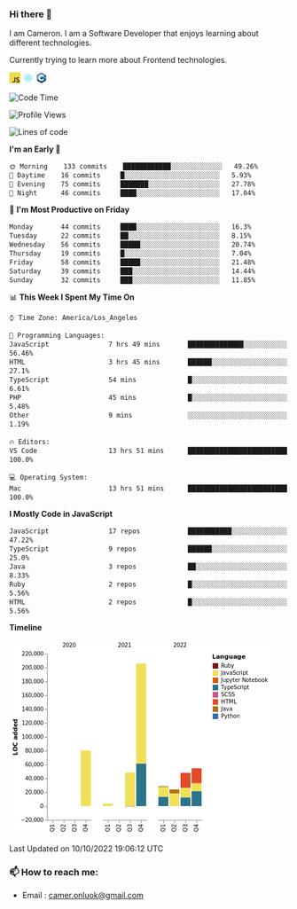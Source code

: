 ### Hi there 👋

I am Cameron. I am a Software Developer that enjoys learning about different technologies.

Currently trying to learn more about Frontend technologies.


<code><img height="20" src="https://raw.githubusercontent.com/github/explore/80688e429a7d4ef2fca1e82350fe8e3517d3494d/topics/javascript/javascript.png"></code>
<code><img height="20" src="https://raw.githubusercontent.com/github/explore/80688e429a7d4ef2fca1e82350fe8e3517d3494d/topics/react/react.png"></code>
<code><img height="20" src="https://raw.githubusercontent.com/github/explore/80688e429a7d4ef2fca1e82350fe8e3517d3494d/topics/cpp/cpp.png"></code>



<!--START_SECTION:waka-->
![Code Time](http://img.shields.io/badge/Code%20Time-540%20hrs%2021%20mins-blue)

![Profile Views](http://img.shields.io/badge/Profile%20Views-0-blue)

![Lines of code](https://img.shields.io/badge/From%20Hello%20World%20I%27ve%20Written-494%20Thousand%20lines%20of%20code-blue)

**I'm an Early 🐤** 

```text
🌞 Morning    133 commits    ████████████░░░░░░░░░░░░░   49.26% 
🌆 Daytime    16 commits     █░░░░░░░░░░░░░░░░░░░░░░░░   5.93% 
🌃 Evening    75 commits     ███████░░░░░░░░░░░░░░░░░░   27.78% 
🌙 Night      46 commits     ████░░░░░░░░░░░░░░░░░░░░░   17.04%

```
📅 **I'm Most Productive on Friday** 

```text
Monday       44 commits     ████░░░░░░░░░░░░░░░░░░░░░   16.3% 
Tuesday      22 commits     ██░░░░░░░░░░░░░░░░░░░░░░░   8.15% 
Wednesday    56 commits     █████░░░░░░░░░░░░░░░░░░░░   20.74% 
Thursday     19 commits     █░░░░░░░░░░░░░░░░░░░░░░░░   7.04% 
Friday       58 commits     █████░░░░░░░░░░░░░░░░░░░░   21.48% 
Saturday     39 commits     ███░░░░░░░░░░░░░░░░░░░░░░   14.44% 
Sunday       32 commits     ███░░░░░░░░░░░░░░░░░░░░░░   11.85%

```


📊 **This Week I Spent My Time On** 

```text
⌚︎ Time Zone: America/Los_Angeles

💬 Programming Languages: 
JavaScript               7 hrs 49 mins       ██████████████░░░░░░░░░░░   56.46% 
HTML                     3 hrs 45 mins       ██████░░░░░░░░░░░░░░░░░░░   27.1% 
TypeScript               54 mins             █░░░░░░░░░░░░░░░░░░░░░░░░   6.61% 
PHP                      45 mins             █░░░░░░░░░░░░░░░░░░░░░░░░   5.48% 
Other                    9 mins              ░░░░░░░░░░░░░░░░░░░░░░░░░   1.19%

🔥 Editors: 
VS Code                  13 hrs 51 mins      █████████████████████████   100.0%

💻 Operating System: 
Mac                      13 hrs 51 mins      █████████████████████████   100.0%

```

**I Mostly Code in JavaScript** 

```text
JavaScript               17 repos            ███████████░░░░░░░░░░░░░░   47.22% 
TypeScript               9 repos             ██████░░░░░░░░░░░░░░░░░░░   25.0% 
Java                     3 repos             ██░░░░░░░░░░░░░░░░░░░░░░░   8.33% 
Ruby                     2 repos             █░░░░░░░░░░░░░░░░░░░░░░░░   5.56% 
HTML                     2 repos             █░░░░░░░░░░░░░░░░░░░░░░░░   5.56%

```


**Timeline**

![Chart not found](https://raw.githubusercontent.com/camer0nluo/camer0nluo/main/charts/bar_graph.png) 


 Last Updated on 10/10/2022 19:06:12 UTC
<!--END_SECTION:waka-->

### 📫 How to reach me:
- Email : camer.onluok@gmail.com
